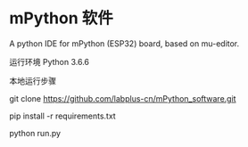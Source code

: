 # mPython 软件
A python IDE for mPython (ESP32) board, based on mu-editor.


运行环境
Python 3.6.6


本地运行步骤

git clone https://github.com/labplus-cn/mPython_software.git

pip install -r requirements.txt

python run.py

